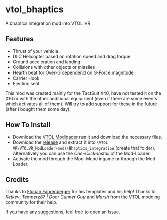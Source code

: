 # vtol_bhaptics
A bhaptics integration mod into VTOL VR
## Features

* Thrust of your vehicle
* DLC Helicopter based on rotation speed and drag torque
* Ground acceleration and landing
* Collisions with other objects or missiles
* Hearth beat for Over-G dependend on G-Force magnitude
* Carrier Hook
* Ejection seat

This mod was created mainly for the TactSuit X40, have not tested it on the X16 or with the other additional equipment (even if there are some events which activates all of them). Will try to add support for these in the future (after I bought them some day).

## How To Install

* Download the [VTOL Modloader](https://vtolvr-mods.com/) run it and download the necessary files.
* Download the [release](https://vtolvr-mods.com/mod/ywnjety7/) and extract it into ``\VTOL VR\VTOLVR_ModLoader\mods\Bhaptics_integration`` (create that folder). Alternatively you can use the *One-Click-Install* of the Mod-Loader.
* Activate the mod through the Mod-Menu ingame or through the Mod-Loader.

## Credits
Thanks to [Florian Fahrenberger](https://github.com/floh-bhaptics) for his templates and his help!
Thanks to *Ketkev*, *Temperz87 | Door Gunner Guy* and *Marsh* from the VTOL modding community for their help.

If you have any suggestions, feel free to open an Issue.

